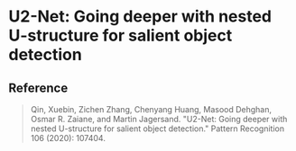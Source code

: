 # U2-Net: Going deeper with nested U-structure for salient object detection

## Reference
> Qin, Xuebin, Zichen Zhang, Chenyang Huang, Masood Dehghan, Osmar R. Zaiane, and Martin Jagersand. "U2-Net: Going deeper with nested U-structure for salient object detection." Pattern Recognition 106 (2020): 107404.
